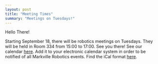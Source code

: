 ```yaml
---
layout: post
title: "Meeting Times"
summary: "Meetings on Tuesdays!"
---
```

Hello There!

Starting September 18, there will be robotics meetings on Tuesdays. They will be held in Room 334 from 15:00 to 17:00. See you there!
See our calendar [here](https://calendar.google.com/calendar/embed?src=markvillerobotics%40gmail.com&ctz=America%2FToronto). Add it to your electronic calendar system in order to be notified of all Markville Robotics events. Find the iCal format [here](https://calendar.google.com/calendar/ical/markvillerobotics%40gmail.com/public/basic.ics).
